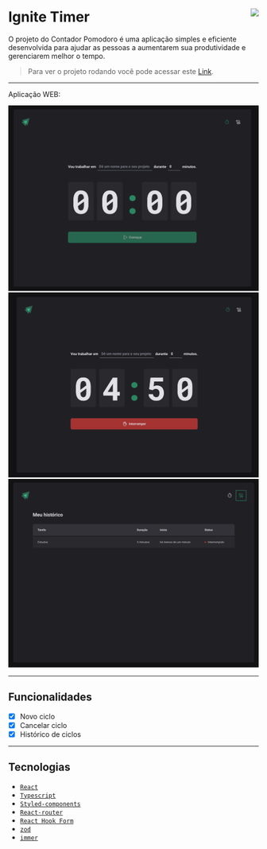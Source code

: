 # Ignite Timer <img align="right" src="https://img.shields.io/static/v1?label=STATUS&message=EM%20DESENVOLVIMENTO&color=GREEN&style=for-the-badge" src="https://img.shields.io/badge/Status-Conclu%C3%ADdo-lightgrey"/>

O projeto do Contador Pomodoro é uma aplicação simples e eficiente desenvolvida para ajudar as pessoas a aumentarem sua produtividade e gerenciarem melhor o tempo. <br/>
> Para ver o projeto rodando você pode acessar este [Link](https://ignite-timer-delta-ashen.vercel.app/).

---

Aplicação WEB:
<p align="center">
  <img src="./src/assets/.github/new.png"/>
  <img src="./src/assets/.github/cicle.png"/>
  <img src="./src/assets/.github/history.png"/>
</p>

---
## Funcionalidades

- [x] Novo ciclo  
- [x] Cancelar ciclo  
- [x] Histórico de ciclos  

---

## Tecnologias

- [`React`](https://pt-br.reactjs.org/)
- [`Typescript`](https://www.typescriptlang.org/docs/)
- [`Styled-components`](https://styled-components.com/)
- [`React-router`](https://reactrouter.com/en/main)
- [`React Hook Form`](https://react-hook-form.com/)
- [`zod`](https://zod.dev/)
- [`immer`](hhttps://immerjs.github.io/immer/)
